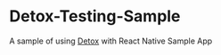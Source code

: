 # Detox-Testing-Sample
A sample of using [Detox](https://github.com/wix/Detox#readme) with React Native Sample App
